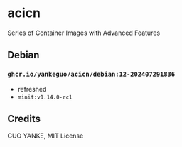 # acicn

Series of Container Images with Advanced Features

## Debian

### `ghcr.io/yankeguo/acicn/debian:12-202407291836`

- refreshed
- `minit:v1.14.0-rc1`

## Credits

GUO YANKE, MIT License
